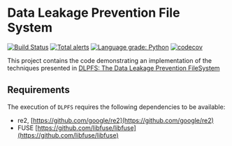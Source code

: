 # Data Leakage Prevention File System

[![Build Status](https://app.travis-ci.com/IBM/data-leakage-prevention-filesystem.svg?branch=main)](https://app.travis-ci.com/IBM/data-leakage-prevention-filesystem)
[![Total alerts](https://img.shields.io/lgtm/alerts/g/IBM/data-leakage-prevention-filesystem.svg?logo=lgtm&logoWidth=18)](https://lgtm.com/projects/g/IBM/data-leakage-prevention-filesystem/alerts/)
[![Language grade: Python](https://img.shields.io/lgtm/grade/python/g/IBM/data-leakage-prevention-filesystem.svg?logo=lgtm&logoWidth=18)](https://lgtm.com/projects/g/IBM/data-leakage-prevention-filesystem/context:python)
[![codecov](https://codecov.io/gh/IBM/data-leakage-prevention-filesystem/branch/main/graph/badge.svg)](https://codecov.io/gh/IBM/data-leakage-prevention-filesystem)

This project contains the code demonstrating an implementation of the techniques presented in [DLPFS: The Data Leakage Prevention FileSystem](https://arxiv.org/abs/2108.13785)

## Requirements

The execution of `DLPFS` requires the following dependencies to be available:
- re2, [https://github.com/google/re2](https://github.com/google/re2)
- FUSE [https://github.com/libfuse/libfuse](https://github.com/libfuse/libfuse)
